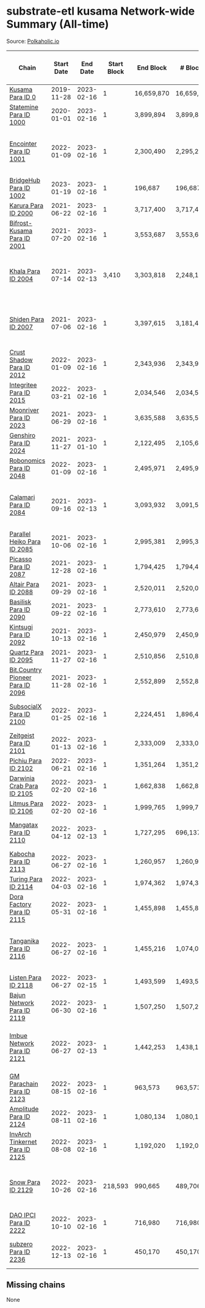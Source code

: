 # substrate-etl kusama Network-wide Summary (All-time)

Source: [Polkaholic.io](https://polkaholic.io)


| Chain            | Start Date | End Date | Start Block | End Block | # Blocks | # Missing | # Addresses with Balances | Crawling Status |
| ---------------- | ---------- | ---------| ----------- | --------- | -------- | --------- | ------------------------- | --------------- |
| [Kusama Para ID 0](/kusama/0-kusama) | 2019-11-28 | 2023-02-16 | 1 | 16,659,870 | 16,659,870 |   | 283,472 |  |
| [Statemine Para ID 1000](/kusama/1000-statemine) | 2020-01-01 | 2023-02-16 | 1 | 3,899,894 | 3,899,877 | 17 (0.00%) | 51,965 |  |
| [Encointer Para ID 1001](/kusama/1001-encointer) | 2022-01-09 | 2023-02-16 | 1 | 2,300,490 | 2,295,296 | 5,194 (0.23%) | 925 | Only partial index available: Old Decoding issues |
| [BridgeHub Para ID 1002](/kusama/1002-bridgehub) | 2023-01-19 | 2023-02-16 | 1 | 196,687 | 196,687 |   | 4 |  |
| [Karura Para ID 2000](/kusama/2000-karura) | 2021-06-22 | 2023-02-16 | 1 | 3,717,400 | 3,717,400 |   | 94,869 |  |
| [Bifrost-Kusama Para ID 2001](/kusama/2001-bifrost-ksm) | 2021-07-20 | 2023-02-16 | 1 | 3,553,687 | 3,553,687 |   | 101,303 |  |
| [Khala Para ID 2004](/kusama/2004-khala) | 2021-07-14 | 2023-02-13 | 3,410 | 3,303,818 | 2,248,152 | 994,174 (30.09%) | 23,365 | Only partial index available: Old Decoding issues |
| [Shiden Para ID 2007](/kusama/2007-shiden) | 2021-07-06 | 2023-02-16 | 1 | 3,397,615 | 3,181,438 | 611,784 (18.01%) | 636,637 | Only partial index available: Old Decoding issues |
| [Crust Shadow Para ID 2012](/kusama/2012-shadow) | 2022-01-09 | 2023-02-16 | 1 | 2,343,936 | 2,343,936 |   | 2,563 |  |
| [Integritee Para ID 2015](/kusama/2015-integritee) | 2022-03-21 | 2023-02-16 | 1 | 2,034,546 | 2,034,546 |   | 12,938 |  |
| [Moonriver Para ID 2023](/kusama/2023-moonriver) | 2021-06-29 | 2023-02-16 | 1 | 3,635,588 | 3,635,578 | 10 (0.00%) | 585,457 |  |
| [Genshiro Para ID 2024](/kusama/2024-genshiro) | 2021-11-27 | 2023-01-10 | 1 | 2,122,495 | 2,105,611 | 16,884 (0.80%) | 25 |  |
| [Robonomics Para ID 2048](/kusama/2048-robonomics) | 2022-01-09 | 2023-02-16 | 1 | 2,495,971 | 2,495,971 |   | 3,095 |  |
| [Calamari Para ID 2084](/kusama/2084-calamari) | 2021-09-16 | 2023-02-13 | 1 | 3,093,932 | 3,091,518 | 2,414 (0.08%) | 35,247 | Only partial index available: Archive node unavailable |
| [Parallel Heiko Para ID 2085](/kusama/2085-parallel-heiko) | 2021-10-06 | 2023-02-16 | 1 | 2,995,381 | 2,995,381 |   | 24,250 |  |
| [Picasso Para ID 2087](/kusama/2087-picasso) | 2021-12-28 | 2023-02-16 | 1 | 1,794,425 | 1,794,425 |   | 2,523 |  |
| [Altair Para ID 2088](/kusama/2088-altair) | 2021-09-29 | 2023-02-16 | 1 | 2,520,011 | 2,520,009 | 2 (0.00%) | 29,421 |  |
| [Basilisk Para ID 2090](/kusama/2090-basilisk) | 2021-09-22 | 2023-02-16 | 1 | 2,773,610 | 2,773,608 | 2 (0.00%) | 17,846 |  |
| [Kintsugi Para ID 2092](/kusama/2092-kintsugi) | 2021-10-13 | 2023-02-16 | 1 | 2,450,979 | 2,450,971 | 8 (0.00%) | 16,068 |  |
| [Quartz Para ID 2095](/kusama/2095-quartz) | 2021-11-27 | 2023-02-16 | 1 | 2,510,856 | 2,510,856 |   | 75,196 |  |
| [Bit.Country Pioneer Para ID 2096](/kusama/2096-bitcountrypioneer) | 2021-11-28 | 2023-02-16 | 1 | 2,552,899 | 2,552,899 |   | 24,804 |  |
| [SubsocialX Para ID 2100](/kusama/2100-subsocialx) | 2022-01-25 | 2023-02-16 | 1 | 2,224,451 | 1,896,443 | 50,950 (2.29%) | 34,277 | Only partial index available: Onboarding |
| [Zeitgeist Para ID 2101](/kusama/2101-zeitgeist) | 2022-01-13 | 2023-02-16 | 1 | 2,333,009 | 2,333,009 |   | 15,440 |  |
| [Pichiu Para ID 2102](/kusama/2102-pichiu) | 2022-06-21 | 2023-02-16 | 1 | 1,351,264 | 1,351,264 |   | 1,148 |  |
| [Darwinia Crab Para ID 2105](/kusama/2105-crab) | 2022-02-20 | 2023-02-16 | 1 | 1,662,838 | 1,662,838 |   | 53 |  |
| [Litmus Para ID 2106](/kusama/2106-litmus) | 2022-02-20 | 2023-02-16 | 1 | 1,999,765 | 1,999,765 |   | 13,904 |  |
| [Mangatax Para ID 2110](/kusama/2110-mangatax) | 2022-04-12 | 2023-02-13 | 1 | 1,727,295 | 696,137 | 1,031,158 (59.70%) | 1,677 | Only partial index available: Onboarding |
| [Kabocha Para ID 2113](/kusama/2113-kabocha) | 2022-06-27 | 2023-02-16 | 1 | 1,260,957 | 1,260,957 |   | 13,236 |  |
| [Turing Para ID 2114](/kusama/2114-turing) | 2022-04-03 | 2023-02-16 | 1 | 1,974,362 | 1,974,362 |   | 7,563 |  |
| [Dora Factory Para ID 2115](/kusama/2115-dorafactory) | 2022-05-31 | 2023-02-16 | 1 | 1,455,898 | 1,455,898 |   | 373 |  |
| [Tanganika Para ID 2116](/kusama/2116-tanganika) | 2022-06-27 | 2023-02-16 | 1 | 1,455,216 | 1,074,032 | 2,451 (0.17%) | 3,213 | Only partial index available: Archive node unavailable |
| [Listen Para ID 2118](/kusama/2118-listen) | 2022-06-27 | 2023-02-15 | 1 | 1,493,599 | 1,493,599 |   | 2,053 |  |
| [Bajun Network Para ID 2119](/kusama/2119-bajun) | 2022-06-30 | 2023-02-16 | 1 | 1,507,250 | 1,507,250 |   | 4,794 |  |
| [Imbue Network Para ID 2121](/kusama/2121-imbue) | 2022-06-27 | 2023-02-13 | 1 | 1,442,253 | 1,438,155 | 4,098 (0.28%) | 336 | Only partial index available: Archive node unavailable |
| [GM Parachain Para ID 2123](/kusama/2123-gm) | 2022-08-15 | 2023-02-16 | 1 | 963,573 | 963,573 |   | 9,102 |  |
| [Amplitude Para ID 2124](/kusama/2124-amplitude) | 2022-08-11 | 2023-02-16 | 1 | 1,080,134 | 1,080,134 |   | 739 |  |
| [InvArch Tinkernet Para ID 2125](/kusama/2125-tinkernet) | 2022-08-08 | 2023-02-16 | 1 | 1,192,020 | 1,192,020 |   | 6,512 |  |
| [Snow Para ID 2129](/kusama/2129-snow) | 2022-10-26 | 2023-02-16 | 218,593 | 990,665 | 489,706 | 91,926 (9.28%) | 5,499 | Only partial index available: Archive node unavailable |
| [DAO IPCI Para ID 2222](/kusama/2222-daoipci) | 2022-10-10 | 2023-02-16 | 1 | 716,980 | 716,980 |   | 890 |  |
| [subzero Para ID 2236](/kusama/2236-subzero) | 2022-12-13 | 2023-02-16 | 1 | 450,170 | 450,170 |   | 9 | Only partial index available: Onboarding |

## Missing chains


None

